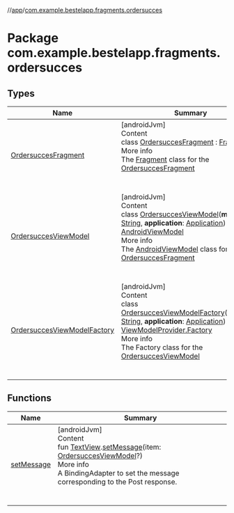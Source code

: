 //[app](../index.md)/[com.example.bestelapp.fragments.ordersucces](index.md)



# Package com.example.bestelapp.fragments.ordersucces  


## Types  
  
|  Name|  Summary| 
|---|---|
| <a name="com.example.bestelapp.fragments.ordersucces/OrdersuccesFragment///PointingToDeclaration/"></a>[OrdersuccesFragment](-ordersucces-fragment/index.md)| <a name="com.example.bestelapp.fragments.ordersucces/OrdersuccesFragment///PointingToDeclaration/"></a>[androidJvm]  <br>Content  <br>class [OrdersuccesFragment](-ordersucces-fragment/index.md) : [Fragment](https://developer.android.com/reference/kotlin/androidx/fragment/app/Fragment.html)  <br>More info  <br>The [Fragment](https://developer.android.com/reference/kotlin/androidx/fragment/app/Fragment.html) class for the [OrdersuccesFragment](-ordersucces-fragment/index.md)  <br><br><br>
| <a name="com.example.bestelapp.fragments.ordersucces/OrdersuccesViewModel///PointingToDeclaration/"></a>[OrdersuccesViewModel](-ordersucces-view-model/index.md)| <a name="com.example.bestelapp.fragments.ordersucces/OrdersuccesViewModel///PointingToDeclaration/"></a>[androidJvm]  <br>Content  <br>class [OrdersuccesViewModel](-ordersucces-view-model/index.md)(**message**: [String](https://kotlinlang.org/api/latest/jvm/stdlib/kotlin/-string/index.html), **application**: [Application](https://developer.android.com/reference/kotlin/android/app/Application.html)) : [AndroidViewModel](https://developer.android.com/reference/kotlin/androidx/lifecycle/AndroidViewModel.html)  <br>More info  <br>The [AndroidViewModel](https://developer.android.com/reference/kotlin/androidx/lifecycle/AndroidViewModel.html) class for the [OrdersuccesFragment](-ordersucces-fragment/index.md)  <br><br><br>
| <a name="com.example.bestelapp.fragments.ordersucces/OrdersuccesViewModelFactory///PointingToDeclaration/"></a>[OrdersuccesViewModelFactory](-ordersucces-view-model-factory/index.md)| <a name="com.example.bestelapp.fragments.ordersucces/OrdersuccesViewModelFactory///PointingToDeclaration/"></a>[androidJvm]  <br>Content  <br>class [OrdersuccesViewModelFactory](-ordersucces-view-model-factory/index.md)(**message**: [String](https://kotlinlang.org/api/latest/jvm/stdlib/kotlin/-string/index.html), **application**: [Application](https://developer.android.com/reference/kotlin/android/app/Application.html)) : [ViewModelProvider.Factory](https://developer.android.com/reference/kotlin/androidx/lifecycle/ViewModelProvider.Factory.html)  <br>More info  <br>The Factory class for the [OrdersuccesViewModel](-ordersucces-view-model/index.md)  <br><br><br>


## Functions  
  
|  Name|  Summary| 
|---|---|
| <a name="com.example.bestelapp.fragments.ordersucces//setMessage/android.widget.TextView#com.example.bestelapp.fragments.ordersucces.OrdersuccesViewModel?/PointingToDeclaration/"></a>[setMessage](set-message.md)| <a name="com.example.bestelapp.fragments.ordersucces//setMessage/android.widget.TextView#com.example.bestelapp.fragments.ordersucces.OrdersuccesViewModel?/PointingToDeclaration/"></a>[androidJvm]  <br>Content  <br>fun [TextView](https://developer.android.com/reference/kotlin/android/widget/TextView.html).[setMessage](set-message.md)(item: [OrdersuccesViewModel](-ordersucces-view-model/index.md)?)  <br>More info  <br>A BindingAdapter to set the message corresponding to the Post response.  <br><br><br>

